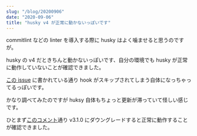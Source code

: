 ```yaml
---
slug: "/blog/20200906"
date: "2020-09-06"
title: "husky v4 が正常に動かないっぽいです"
---
```


commitlint などの linter を導入する際に husky はよく噛ませると思うのですが。

husky の v4 だときちんと動かないっぽいです、自分の環境でも husky が正常に動作していないことが確認できました。

[この issue](https://github.com/typicode/husky/issues/639) に書かれている通り hook がスキップされてしまう自体になっちゃってるっぽいです。

かなり調べてみたのですが huksy 自体もちょっと更新が滞っていて怪しい感じです。

ひとまず[このコメント](https://github.com/typicode/husky/issues/639#issuecomment-675873263)通り v3.1.0 にダウングレードすると正常に動作することが確認できました。
